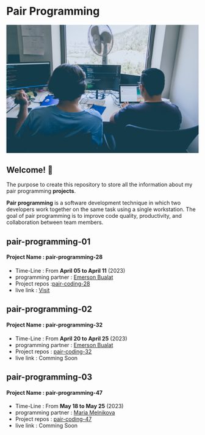
# Pair Programming

<img src="assets/images/alvaro-reyes-fSWOVc3e06w-unsplash.jpg">


## Welcome! 👋
The purpose to create this repository to store all the information about my pair programming **projects**.


 **Pair programming**  is a software development technique in which two developers work together on the same task using a single workstation. The goal of pair programming is to improve code quality, productivity, and collaboration between team members.

## pair-programming-01
#### Project Name : **pair-programming-28**
- Time-Line : From **April 05 to April 11** (2023)
- programming partner : [Emerson Bualat](https://github.com/emerson-bualat)
- Project repos :[pair-coding-28](https://github.com/BlueDragn/pair-coding-28)
- live link : [Visit](https://bluedragn.github.io/pair-programming-28/)

## pair-programming-02
#### Project Name : **pair-programming-32**
- Time-Line : From **April 20 to April 25** (2023)
- programming partner : [Emerson Bualat](https://github.com/emerson-bualat)
- Project repos : [pair-coding-32](https://github.com/BlueDragn/pair-programming-32)
- live link : Comming Soon

## pair-programming-03
#### Project Name : **pair-programming-47**
- Time-Line : From **May 18 to May 25** (2023)
- programming partner : [Maria Melnikova](https://github.com/mariagoldamg)
- Project repos : [pair-coding-47](https://github.com/BlueDragn/pair-coding-47)
- live link : Comming Soon





